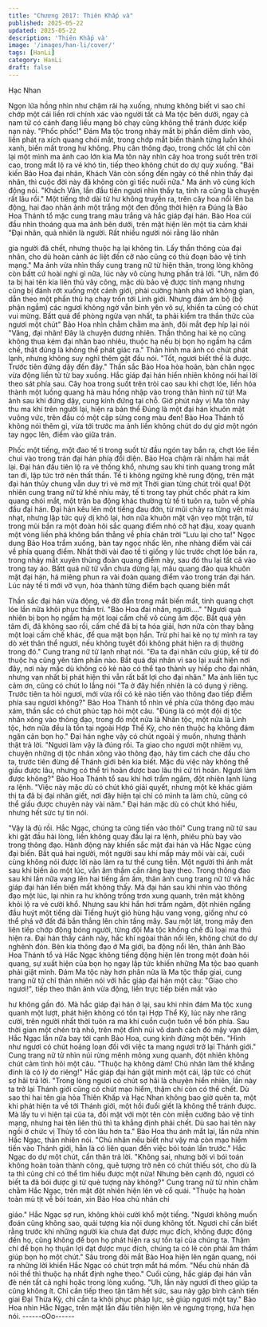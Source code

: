 ```yaml
---
title: "Chương 2017: Thiên Khấp và"
published: 2025-05-22
updated: 2025-05-22
description: 'Thiên Khấp và'
image: '/images/han-li/cover/'
tags: [HanLi]
category: HanLi
draft: false
---
```


Hạc Nhan

Ngọn lửa hồng nhìn như chậm rãi hạ xuống, nhưng không biết vì
sao chỉ chớp một cái liền rơi chính xác vào người tất cả Ma tộc
bên dưới, ngay cả nam tử có cánh đang liều mạng bỏ chạy cũng
không thể tránh được kiếp nạn này.
"Phốc phốc!" Đám Ma tộc trong nháy mắt bị phấn diễm dính vào,
liền phát ra xích quang chói mắt, trong chớp mắt biến thành từng
luồn khói xanh, biến mất trong hư không.
Phụ cân thông đạo, trong chốc lát chỉ còn lại một mình ma ảnh
cao lớn kia
Ma tôn này nhìn cây hoa trong suốt trên trời cao, trong mắt lộ ra
vẻ khó tin, tiếp theo không chút do dự quỳ xuống.
"Bái kiến Bảo Hoa đại nhân, Khách Vân còn sống đến ngày có thể
nhìn thấy đại nhân, thì cuộc đời này đã không còn gì tiếc nuối
nữa." Ma ảnh vô cùng kích động nói.
"Khách Vân, lần đầu tiên ngươi nhìn thấy ta, tính ra cũng là
chuyện rất lâu rồi." Một tiếng thở dài từ hư không truyền ra, trên
cây hoa nổi lên ba động, hai đao nhân ảnh một trắng một đen
đồng thời hiện ra
Đúng là Bảo Hoa Thánh tổ mặc cung trang màu trắng và hắc giáp
đại hán.
Bảo Hoa cúi đầu nhìn thoáng qua ma ảnh bên dưới, trên mặt hiện
lên một tia cảm khái
"Đại nhân, quả nhiên là người. Rất nhiều người nói rằng lão nhân

gia người đã chết, nhưng thuộc hạ lại không tin. Lấy thần thông
của đại nhân, cho dù hoàn cảnh ác liệt đến cỡ nào cũng có thủ
đoạn bảo vệ tính mạng." Ma ảnh vừa nhìn thấy cung trang nữ từ
hiện thân, trong lòng không còn bấtt cứ hoài nghi gì nữa, lúc này
vô cùng hưng phấn trả lời.
"Uh, năm đó ta bị hai tên kia liên thủ vây công, mặc dù bảo vệ
được tính mạng nhưng cũng bị đánh rớt xuống một cảnh giới, phải
cường hành phá vỡ không gian, dẫn theo một phần thủ hạ chạy
trốn tới Linh giới. Nhưng đám ám bộ (bộ phận ngầm) các ngươi
không ngờ vẫn bình yên vô sự, khiến ta cũng có chút vui mừng.
Bấtt quá để phòng ngừa vạn nhất, ta phải kiểm tra thần thức của
ngươi một chút" Bảo Hoa nhìn chằm chằm ma ảnh, đôi mắt đẹp
híp lại nói
"Vâng, đại nhân! Đây là chuyện đương nhiên. Thần thông hai kẻ
nọ cũng không thua kém đại nhân bao nhiêu, thuộc hạ nếu bị bọn
họ ngầm hạ cẩm chế, thật đúng là không thể phát giác ra." Thân
hình ma ảnh có chút phát lạnh, nhưng không suy nghĩ thêm gật
đầu nói.
"Tốt, ngươi biết thế là được. Trước tiên đứng dậy đến đây."
Thần sắc Bảo Hoa hòa hoãn, bàn chân ngọc vừa động liền từ từ
bay xuống. Hắc giáp đại hán hiển nhiên không nói hai lời theo sát
phía sau.
Cây hoa trong suốt trên tròi cao sau khi chợt lóe, liền hóa thành
một luồng quang hà màu hồng nhập vào trong thân hình nữ tử!
Ma ảnh sau khi đứng dậy, cung kính đứng tại chỗ.
Giờ phút này vị Ma tôn này thu ma khí trên người lại, hiện ra bản
thể
Đúng là một đại hán khuôn mặt vuông vức, trên đầu có một cặp
sừng cong màu đen!
Bảo Hoa Thánh tổ không nói thêm gì, vừa tới trước ma ảnh liền
không chút do dự giơ một ngón tay ngọc lên, điểm vào giữa trán.

Phốc một tiếng, một đao tế ti trong suốt từ đầu ngón tay bắn ra,
chợt lóe liền chui vào trong trán đại hán phía đổi diện.
Bảo Hoa chậm rãi nhắm hai mắt lại.
Đại hán đầu tiên lộ ra vẻ thống khổ, nhưng sau khi tinh quang
trong mắt tan đi, lập tức trở nên thất thần.
Tế ti không ngừng khẽ rung động, trên mặt đại hán thủy chung
vẫn duy trì vẻ mờ mịt
Thời gian từng chút trôi qua!
Đột nhiên cung trang nữ tử khẽ nhíu mày, tế ti trong tay phút chốc
phát ra kim quang chói mắt, một trận ba động khác thường từ tế ti
tuôn ra, tuôn về phía đầu đại hán.
Đại hán kêu lên một tiếng đau đớn, từ mũi chảy ra từng vết máu
nhạt, nhưng lập tức quỷ dị khô lại, hơn nữa khuôn mặt vặn vẹo
một trận, từ trong mũi bắn ra một đoàn hôi sắc quang điểm nhỏ
cỡ hạt đậu, xoay quanh một vòng liền phá không bắn thẳng về
phía chân trời
"Lưu lại cho ta!"
Ngọc dung Bảo Hoa trầm xuống, bàn tay ngọc nhấc lên, nhe
nhàng điểm vài cái về phía quang điểm.
Nhất thời vài đao tế ti giống y lúc trước chợt lóe bắn ra, trong
nháy mắt xuyên thủng đoàn quang điểm này, sau đó thu lại tất cả
vào trong tay áo.
Bấtt quá nữ tử vẫn chưa dừng lại, mâu quang đảo qua khuôn mặt
đại hán, há miêng phun ra vài đoàn quang điểm vào trong trán đại
hán.
Lúc này tế ti mới vỡ vụn, hóa thành từng điểm bạch quang biến
mẩt

Thần sắc đại hán vừa động, vẻ đờ đẫn trong mắt biến mẩt, tinh
quang chợt lóe lần nữa khôi phục thần trí.
"Bảo Hoa đai nhân, người…."
"Ngươi quả nhiên bị bọn họ ngầm hạ một loại cẩm chế vô cùng
âm độc. Bất quá yên tâm đi, đã không sao rồi, cấm chế đã bị ta
hóa giải, hơn nữa còn thay bằng một loại cấm chế khác, để qua
mặt bọn hắn. Trừ phi hai kẻ nọ tự mình ra tay dò xét thân thể
ngươi, nếu không tuỵêt đối không phát hiện ra dị thường trong
đó." Cung trang nữ tử lạnh nhạt nói.
"Đa ta đại nhân cứu giúp, kể từ đó thuộc hạ cũng yên tâm phần
nào. Bất quá đại nhân vì sao lại xuất hiện nơi đây, nơi này mặc dù
không có kẻ nào có thể tạo thành uy hiếp cho đại nhân, nhưng
vạn nhất bị phát hiện thì vẫn rất bất lợi cho đại nhân." Ma ảnh liên
tục cảm ơn, cũng có chút lo lắng nói
"Ta ở đây hiển nhiên là có dụng ý riêng. Trước tiên ta hỏi ngươi,
mới vừa rồi có kẻ nào tiến vào thông đao tiếp điểm phía sau
ngươi không?" Bảo Hoa Thánh tổ nhìn về phía cửa thông đạo
màu xám, thần sắc có chút phúc tạp hỏi một câu.
"Đúng là có một đội dị tộc nhân xông vào thông đạo, trong đó một
nửa là Nhân tộc, một nửa là Linh tộc, hơn nữa đều là tồn tại ngoài
Hợp Thể Kỳ, cho nên thuộc hạ không đám ngăn cản bọn họ." Đại
hán nghe vậy có chút ngoài ý muốn, nhưng thành thật trả lời.
"Ngươi làm vậy là đúng rồi. Ta giao cho ngươi một nhiêm vụ,
chuyện những dị tộc nhân xông vào thông đạo, hãy tìm cách che
dấu cho ta, trước tiên đừng để Thánh giới bên kia biết. Mặc đù
việc này không thể giấu được lâu, nhưng có thể trì hoãn được bao
lâu thì cứ trì hoãn. Ngươi làm được không?" Bảo Hoa Thánh tổ
sau khi hơi trầm ngâm, đột nhiên lạnh lùng ra lệnh.
"Việc này mặc dù có chút khó giải quyết, nhưng một kẻ khác giám
thị ta đã bị đại nhân giết, nơi đây hiện tại chỉ có mình ta làm chủ,
cũng có thể giấu được chuyên này vài năm." Đại hán mặc dù có
chút khó hiểu, nhưng hết sức tự tin nói.

"Vậy là đủ rồi. Hắc Ngạc, chúng ta cũng tiến vào thôi"
Cung trang nữ tử sau khi gật đầu hài lòng, liền không quay đầu lại
ra lệnh, phiêu phù bay vào trong thông đạo.
Hành động này khiến sắc mặt đai hán và Hắc Ngạc cùng đại biến.
Bất quá hai người, một người sau khi mấp máy môi vài cái, cuối
cùng không nói được lời nào làm ra tư thế cung tiễn. Một người
thì ánh mắt sau khi biến ảo một lúc, vẫn âm thầm cắn răng bay
theo.
Trong thông đao sau khi lần nữa vang lên hai tiếng ầm ầm, thân
ảnh cung trang nữ tử và hắc giáp đại hán liền biến mất không
thấy.
Mà đại hán sau khi nhìn vào thông đạo một lúc, lại nhìn ra hư
không trống trơn xung quanh, trên mặt không khỏi lộ ra vẻ cười
khổ.
Nhưng sau khi hắn hơi trầm ngâm, đột nhiên ngẩng đầu huýt một
tiếng dài
Tiếng huýt gió hùng hậu vang vọng, giống như có thể phá vỡ đất
đá bắn thẳng lên chín tầng mây.
Sau một lát, trong mây đen liên tiếp chớp động bóng người, từng
đội Ma tộc khống chế đủ loại ma thú hiện ra.
Đại hán thấy cảnh này, hắc khí ngòai thân nổi lên, không chút do
dự nghênh đón.
Bên kia thông đạo ở Ma giới, ba động nổi lên, thân ảnh Bảo Hoa
Thánh tổ và Hắc Ngạc không tiếng động hiện lên trong một đoàn
hôi quang, sự xuất hiện của bọn họ ngay lập tức khiến những Ma
tộc bao quanh phải giật mình.
Đám Ma tộc này hơn phân nửa là Ma tộc thấp giai, cung trang nữ
tử chỉ thản nhiên nói với hắc giáp đại hán một câu: "Giao cho
ngươi!", tiếp theo thân ảnh vừa động, liền trực tiếp biến mất vào

hư không gần đó.
Mà hắc giáp đại hán ở lại, sau khi nhìn đám Ma tộc xung quanh
một lượt, phát hiện không có tồn tại Hợp Thể Kỳ, lúc này nhe
răng cười, trên người nhất thời tuôn ra ma khí cuồn cuộn tuôn về
bốn phía.
Sau thời gian một chén trà nhỏ, trên một đỉnh núi vô danh cách đó
mậy vạn dặm, Hắc Ngạc lần nữa bay tới cạnh Bảo Hoa, cung
kính đứng một bên.
"Hình như ngươi có chút hoảng loạn đối với việc ta mang ngươi
trở lại Thánh giới." Cung trang nữ tử nhìn núi rừng mênh mông
xung quanh, đột nhiên không chút cảm tình hỏi một câu.
"Thuộc hạ không dám! Chủ nhân làm thế khẳng đinh là có lý do
riêng!" Hắc giáp đại hán giật mình một cái, lập tức có chút sợ hãi
trả lời.
"Trong lòng ngươi có chút sợ hãi là chuyện hiển nhiên, lần này ta
trở lại Thánh giới cũng có chút mạo hiểm, thậm chí còn có thề
chết. Dù sao thì hai tên gia hỏa Thiên Khấp và Hạc Nhan không
bao giờ quên ta, một khi phát hiện ta về tới Thánh giới, một hồi
đuổi giết là không thể tránh được. Mà lấy tu vi hiện tại của ta, đối
mặt với một tên còn miễn cưỡng bảo vệ tính mạng, nhưng hai tên
liên thủ thì ta khẳng định phải chết. Dù sao hai tên này ngồi ở
chức vị Thủy tổ còn lâu hơn ta." Bảo Hoa thu ánh mắt lại, lần nữa
nhìn Hắc Ngạc, thản nhiên nói.
"Chủ nhân nếu biết như vậy mà còn mạo hiểm tiến vào Thánh
giới, hẳn là có liên quan đến việc bói toán lần trước." Hắc Ngạc do
dự một chút, cẩn thân trả lời.
"Không sai, nhưng bởi vì bói toán không hoàn toàn thành công,
quẻ tượng trở nên có chút thiếu sót, cho dù là ta thì cũng chỉ có
thể tìm hiểu được một nửa! Nhưng bên cạnh đó, ngươi có biết ta
đã bói được gì từ quẻ tượng này không?" Cung trang nữ từ nhìn
chằm chằm Hắc Ngạc, trên mặt đột nhiên hiện lên vẻ cổ quái.
"Thuộc hạ hoàn toàn mù tịt về bói toán, xin Bảo Hoa chủ nhân chỉ

giáo." Hắc Ngạc sợ run, không khỏi cười khổ một tiếng.
"Ngươi không muốn đoán cũng không sao, quái tượng kia nội
dung không tốt. Ngươi chỉ cần biết rằng trước khi những người kia
chưa đạt được mục đích, không được động đến họ, cũng không
để bọn họ phát hiện ra sự tồn tại của chúng ta. Thậm chí để bọn
họ thụân lợi đạt được mục đích, chúng ta có lẽ còn phải âm thầm
giúp bọn họ một chút." Sâu trong đôi mắt Bảo Hoa hiện lên ngân
quang, nói ra những lời khiến Hắc Ngạc có chút trợn mắt há
mồm.
"Nếu chủ nhân đã nói thế thì thuộc hạ nhất định nghe theo." Cuối
cùng, hắc giáp đại hán vẫn đè nén tất cả nghi hoăc trong lòng
xuống.
"Uh, lần này ngươi đi theo giúp ta cũng không ít. Chỉ cần tiếp theo
tận tâm hết sức, sau này gặp bình cảnh tiến giai Đại Thừa Kỳ, chỉ
cần ta khôi phục pháp lực, sẽ giúp ngươi một tay." Bảo Hoa nhìn
Hẳc Ngạc, trên mặt lần đầu tiên hiện lên vẻ ngưng trọng, hứa hẹn
nói.
------oOo------
